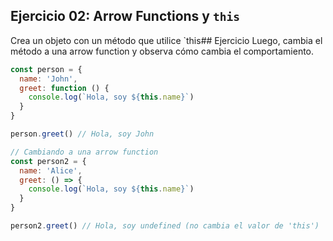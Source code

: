 ## Ejercicio 02: Arrow Functions y `this`

Crea un objeto con un método que utilice `this## Ejercicio Luego, cambia el método a una arrow function y observa cómo cambia el comportamiento.

```javascript
const person = {
  name: 'John',
  greet: function () {
    console.log(`Hola, soy ${this.name}`)
  }
}

person.greet() // Hola, soy John

// Cambiando a una arrow function
const person2 = {
  name: 'Alice',
  greet: () => {
    console.log(`Hola, soy ${this.name}`)
  }
}

person2.greet() // Hola, soy undefined (no cambia el valor de 'this')
```
